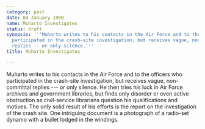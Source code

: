 ```yaml
---
category: past
date: 04 January 1980
name: Muharto Investigates
status: draft
synopsis: '''Muharto writes to his contacts in the Air Force and to the officers who
  participated in the crash-site investigation, but receives vague, non-committal
  replies -- or only silence.'''
title: Muharto Investigates

---
```





Muharto writes to his contacts in the Air Force and to the
officers who participated in the crash-site investigation, but receives
vague, non-committal replies --- or only silence. He then tries his luck
in Air Force archives and government libraries, but finds only disorder
or even active obstruction as civil-service librarians question his
qualifications and motives. The only solid result of his efforts is the
report on the investigation of the crash site. One intriguing document
is a photograph of a radio-set dynamo with a bullet lodged in the
windings.

